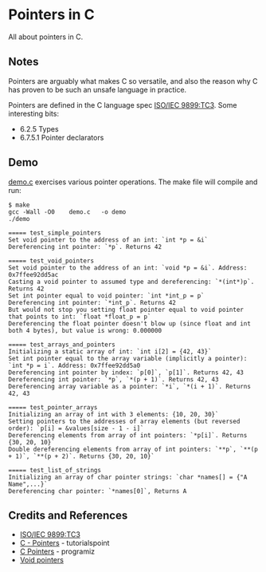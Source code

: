 # Pointers in C

All about pointers in C.

## Notes

Pointers are arguably what makes C so versatile, and also the reason why C has proven to be such an unsafe language in practice.

Pointers are defined in the C language spec [ISO/IEC 9899:TC3](http://www.open-std.org/jtc1/sc22/wg14/www/docs/n1256.pdf).
Some interesting bits:

* 6.2.5 Types
* 6.7.5.1 Pointer declarators

## Demo

[demo.c](./demo.c?raw=true) exercises various pointer operations.
The make file will compile and run:

```
$ make
gcc -Wall -O0    demo.c   -o demo
./demo

===== test_simple_pointers
Set void pointer to the address of an int: `int *p = &i`
Dereferencing int pointer: `*p`. Returns 42

===== test_void_pointers
Set void pointer to the address of an int: `void *p = &i`. Address: 0x7ffee92dd5ac
Casting a void pointer to assumed type and dereferencing: `*(int*)p`. Returns 42
Set int pointer equal to void pointer: `int *int_p = p`
Dereferencing int pointer: `*int_p`. Returns 42
But would not stop you setting float pointer equal to void pointer that points to int: `float *float_p = p`
Dereferencing the float pointer doesn't blow up (since float and int both 4 bytes), but value is wrong: 0.000000

===== test_arrays_and_pointers
Initializing a static array of int: `int i[2] = {42, 43}`
Set int pointer equal to the array variable (implicitly a pointer): `int *p = i`. Address: 0x7ffee92dd5a0
Dereferencing int pointer by index: `p[0]`, `p[1]`. Returns 42, 43
Dereferencing int pointer: `*p`, `*(p + 1)`. Returns 42, 43
Dereferencing array variable as a pointer: `*i`, `*(i + 1)`. Returns 42, 43

===== test_pointer_arrays
Initializing an array of int with 3 elements: {10, 20, 30}`
Setting pointers to the addresses of array elements (but reversed order): `p[i] = &values[size - 1 - i]`
Dereferencing elements from array of int pointers: `*p[i]`. Returns {30, 20, 10}`
Double dereferencing elements from array of int pointers: `**p`, `**(p + 1)`, `**(p + 2)`. Returns {30, 20, 10}`

===== test_list_of_strings
Initializing an array of char pointer strings: `char *names[] = {"A Name",...}`
Dereferencing char pointer: `*names[0]`, Returns A
```

## Credits and References

* [ISO/IEC 9899:TC3](http://www.open-std.org/jtc1/sc22/wg14/www/docs/n1256.pdf)
* [C - Pointers](https://www.tutorialspoint.com/cprogramming/c_pointers.htm) - tutorialspoint
* [C Pointers](https://www.programiz.com/c-programming/c-pointers) - programiz
* [Void pointers](https://www.learncpp.com/cpp-tutorial/613-void-pointers/)
